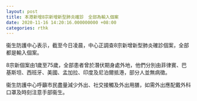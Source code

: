 ```yaml
---
layout: post
title: 本港新增8宗新增新型肺炎確診　全部為輸入個案
date: 2020-11-16 14:20:16.000000000 +08:00
categories: rthk
---
```


衞生防護中心表示，截至今日凌晨，中心正調查8宗新增新型肺炎確診個案，全部都是輸入個案。

8宗新個案由1歲至75歲，全部患者曾於潛伏期身處外地，他們分別由菲律賓、巴基斯坦、西班牙、美國、孟加拉、印度及尼泊爾抵港，部分人並無病徵。

衞生防護中心呼籲市民盡量減少外出、社交接觸及外出用膳，如需外出應配戴外科口罩及時刻注意手部衞生。
